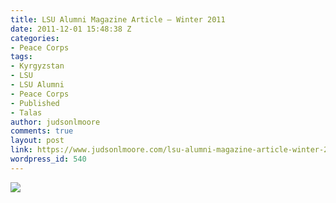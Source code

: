 ```yaml
---
title: LSU Alumni Magazine Article – Winter 2011
date: 2011-12-01 15:48:38 Z
categories:
- Peace Corps
tags:
- Kyrgyzstan
- LSU
- LSU Alumni
- Peace Corps
- Published
- Talas
author: judsonlmoore
comments: true
layout: post
link: https://www.judsonlmoore.com/lsu-alumni-magazine-article-winter-2011/
wordpress_id: 540
---
```


[![](http://judsonmoore.com/files/2012/09/LSUmag_Winter2011-758x1024.png)](http://judsonmoore.com/files/2012/09/LSUmag_Winter2011.png)
